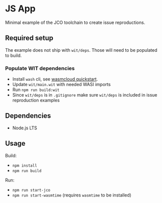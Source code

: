 # JS App

Minimal example of the JCO toolchain to create issue reproductions.

## Required setup

The example does not ship with `wit/deps`. Those will need to be populated to build.

### Populate WIT dependencies

- Install `wash` cli, see [wasmcloud quickstart](https://wasmcloud.com/docs/tour/hello-world/).
- Update `wit/main.wit` with needed WASI imports
- Run `npm run build:wit`
- Since `wit/deps` is in `.gitignore` make sure `wit/deps` is included in issue reproduction examples

## Dependencies

- Node.js LTS

## Usage

Build:

- `npm install`
- `npm run build`

Run:

- `npm run start-jco`
- `npm run start-wasmtime` (requires `wasmtime` to be installed)
